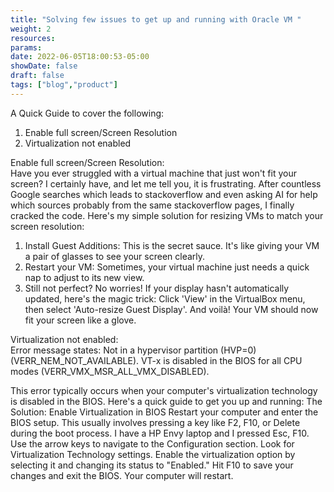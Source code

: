 ```yaml
---
title: "Solving few issues to get up and running with Oracle VM "
weight: 2
resources:
params:
date: 2022-06-05T18:00:53-05:00
showDate: false
draft: false
tags: ["blog","product"]
---
```

A Quick Guide to cover the following:
1. Enable full screen/Screen Resolution
2. Virtualization not enabled

Enable full screen/Screen Resolution:  
Have you ever struggled with a virtual machine that just won't fit your screen? I certainly have, and let me tell you, it is frustrating. 
After countless Google searches which leads to stackoverflow and even asking AI for help which sources probably from the same stackoverflow pages, I finally cracked the code. Here's my simple solution for resizing VMs to match your screen resolution:

1. Install Guest Additions: This is the secret sauce. It's like giving your VM a pair of glasses to see your screen clearly.
2. Restart your VM: Sometimes, your virtual machine just needs a quick nap to adjust to its new view.
3. Still not perfect? No worries! If your display hasn't automatically updated, here's the magic trick: 
  Click 'View' in the VirtualBox menu, then select 'Auto-resize Guest Display'. 
  And voilà! Your VM should now fit your screen like a glove.

Virtualization not enabled:    
Error message states: 
Not in a hypervisor partition (HVP=0) (VERR_NEM_NOT_AVAILABLE).
VT-x is disabled in the BIOS for all CPU modes (VERR_VMX_MSR_ALL_VMX_DISABLED).

This error typically occurs when your computer's virtualization technology is disabled in the BIOS. Here's a quick guide to get you up and running:
The Solution: Enable Virtualization in BIOS
Restart your computer and enter the BIOS setup. This usually involves pressing a key like F2, F10, or Delete during the boot process. I have a HP Envy laptop and I pressed Esc, F10.
Use the arrow keys to navigate to the Configuration section. 
Look for Virtualization Technology settings. 
Enable the virtualization option by selecting it and changing its status to "Enabled."
Hit F10 to save your changes and exit the BIOS. Your computer will restart.
